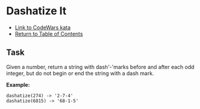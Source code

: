 # Dashatize It

- [Link to CodeWars kata](https://www.codewars.com/kata/58223370aef9fc03fd000071)
- [Return to Table of Contents](https://github.com/alex-whan/codewars)

## Task

Given a number, return a string with dash'-'marks before and after each odd integer, but do not begin or end the string with a dash mark.

**Example:**

    dashatize(274) -> '2-7-4'
    dashatize(6815) -> '68-1-5'
